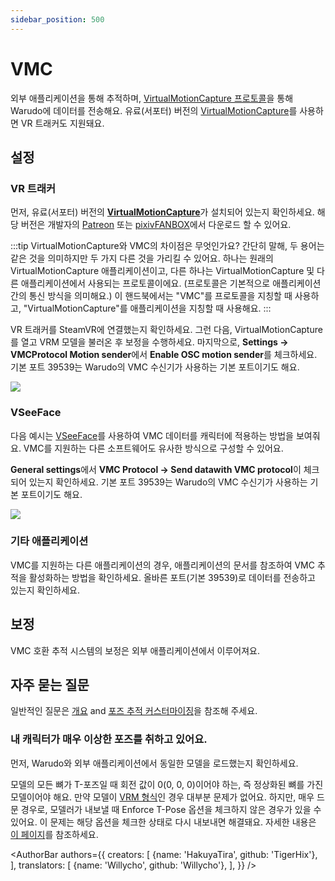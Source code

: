 ```yaml
---
sidebar_position: 500
---
```


# VMC

외부 애플리케이션을 통해 추적하며, [VirtualMotionCapture 프로토콜](https://protocol.vmc.info/english)을 통해 Warudo에 데이터를 전송해요. 유료(서포터) 버전의 [VirtualMotionCapture](https://www.patreon.com/sh_akira)를 사용하면 VR 트래커도 지원돼요.

## 설정

### VR 트래커

먼저, 유료(서포터) 버전의 [**VirtualMotionCapture**](https://vmc.info/)가 설치되어 있는지 확인하세요. 해당 버전은 개발자의 [Patreon](https://www.patreon.com/sh_akira) 또는 [pixivFANBOX](https://akira.fanbox.cc/)에서 다운로드 할 수 있어요.

:::tip
VirtualMotionCapture와 VMC의 차이점은 무엇인가요? 간단히 말해, 두 용어는 같은 것을 의미하지만 두 가지 다른 것을 가리킬 수 있어요. 하나는 원래의 VirtualMotionCapture 애플리케이션이고, 다른 하나는 VirtualMotionCapture 및 다른 애플리케이션에서 사용되는 프로토콜이에요. (프로토콜은 기본적으로 애플리케이션 간의 통신 방식을 의미해요.) 이 핸드북에서는 "VMC"를 프로토콜을 지칭할 때 사용하고, "VirtualMotionCapture"를 애플리케이션을 지칭할 때 사용해요.
:::

VR 트래커를 SteamVR에 연결했는지 확인하세요. 그런 다음, VirtualMotionCapture를 열고 VRM 모델을 불러온 후 보정을 수행하세요. 마지막으로, **Settings → VMCProtocol Motion sender**에서 **Enable OSC motion sender**를 체크하세요. 기본 포트 39539는 Warudo의 VMC 수신기가 사용하는 기본 포트이기도 해요.

![](/doc-img/en-vmc-1.png)

### VSeeFace

다음 예시는 [VSeeFace](https://www.vseeface.icu/)를 사용하여 VMC 데이터를 캐릭터에 적용하는 방법을 보여줘요. VMC를 지원하는 다른 소프트웨어도 유사한 방식으로 구성할 수 있어요.

**General settings**에서 **VMC Protocol → Send datawith VMC protocol**이 체크되어 있는지 확인하세요. 기본 포트 39539는 Warudo의 VMC 수신기가 사용하는 기본 포트이기도 해요.

![](/doc-img/zh-vmc-1.webp)

### 기타 애플리케이션

VMC를 지원하는 다른 애플리케이션의 경우, 애플리케이션의 문서를 참조하여 VMC 추적을 활성화하는 방법을 확인하세요. 올바른 포트(기본 39539)로 데이터를 전송하고 있는지 확인하세요.

## 보정

VMC 호환 추적 시스템의 보정은 외부 애플리케이션에서 이루어져요.

## 자주 묻는 질문

일반적인 질문은 [개요](overview#FAQ) and [포즈 추적 커스터마이징](body-tracking#FAQ)을 참조해 주세요.

### 내 캐릭터가 매우 이상한 포즈를 취하고 있어요.

먼저, Warudo와 외부 애플리케이션에서 동일한 모델을 로드했는지 확인하세요.

모델의 모든 뼈가 T-포즈일 때 회전 값이 0(0, 0, 0)이어야 하는, 즉 정상화된 뼈를 가진 모델이어야 해요. 만약 모델이 [VRM 형식](https://vrm.dev/)인 경우 대부분 문제가 없어요. 하지만, 매우 드문 경우로, 모델러가 내보낼 때 Enforce T-Pose 옵션을 체크하지 않은 경우가 있을 수 있어요. 이 문제는 해당 옵션을 체크한 상태로 다시 내보내면 해결돼요. 자세한 내용은 [이 페이지](../misc/normalizing-model-bones)를 참조하세요.

<AuthorBar authors={{
  creators: [
    {name: 'HakuyaTira', github: 'TigerHix'},
  ],
  translators: [
    {name: 'Willycho', github: 'Willycho'},
  ],
}} />
